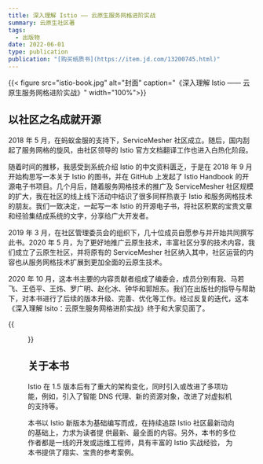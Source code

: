 ```yaml
---
title: 深入理解 Istio —— 云原生服务网格进阶实战
summary: 云原生社区著
tags:
  - 出版物
date: 2022-06-01
type: publication
publication: "[购买纸质书](https://item.jd.com/13200745.html)"
---
```


{{< figure src="istio-book.jpg" alt="封面"  caption="《深入理解 Istio —— 云原生服务网格进阶实战》" width="100%">}}

## 以社区之名成就开源

2018 年 5 月，在蚂蚁金服的支持下，ServiceMesher 社区成立。随后，国内刮起了服务网格的旋风，由社区领导的 Istio 官方文档翻译工作也进入白热化阶段。

随着时间的推移，我感受到系统介绍 Istio 的中文资料匮乏，于是在 2018 年 9 月开始构思写一本关于 Istio 的图书，并在 GitHub 上发起了 Istio Handbook 的开源电子书项目。几个月后，随着服务网格技术的推广及 ServiceMesher 社区规模的扩大，我在社区的线上线下活动中结识了很多同样热衷于 Istio 和服务网格技术的朋友。我们一致决定，一起写一本 Istio 的开源电子书，将社区积累的宝贵文章和经验集结成系统的文字，分享给广大开发者。

2019 年 3 月，在社区管理委员会的组织下，几十位成员自愿参与并开始共同撰写此书。2020 年 5 月，为了更好地推广云原生技术，丰富社区分享的技术内容，我们成立了云原生社区，并将原有的 ServiceMesher 社区纳入其中，社区运营的内容也从服务网格技术扩展到更加全面的云原生技术。

2020 年 10 月，这本书主要的内容贡献者组成了编委会，成员分别有我、马若飞、王佰平、王炜、罗广明、赵化冰、钟华和郭旭东。我们在出版社的指导与帮助下，对本书进行了后续的版本升级、完善、优化等工作。经过反复的迭代，这本《深入理解 Isito：云原生服务网格进阶实战》终于和大家见面了。

{{<figure src="cover.jpg" title="《深入理解 Istio —— 云原生服务网格进阶实战》封面" alt="图书封面" width="50%" class="mx-auto text-center">}}

## 关于本书

Istio 在 1.5 版本后有了重大的架构变化，同时引入或改进了多项功能，例如，引入了智能 DNS 代理、新的资源对象，改进了对虚拟机的支持等。

本书以 Istio 新版本为基础编写而成，在持续追踪 Istio 社区最新动向的基础上，力求为读者提 供最新、最全面的内容。另外，本书的多位作者都是一线的开发或运维工程师，具有丰富的 Istio 实战经验， 为本书提供了翔实、宝贵的参考案例。

